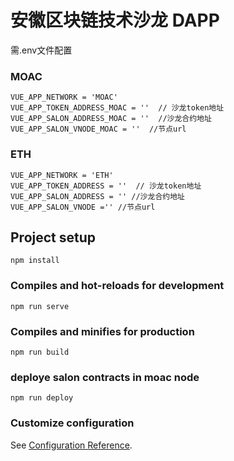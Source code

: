 # 安徽区块链技术沙龙 DAPP

需.env文件配置

### MOAC
```
VUE_APP_NETWORK = 'MOAC'
VUE_APP_TOKEN_ADDRESS_MOAC = ''  // 沙龙token地址
VUE_APP_SALON_ADDRESS_MOAC = ''  //沙龙合约地址
VUE_APP_SALON_VNODE_MOAC = ''  //节点url
```

### ETH
```
VUE_APP_NETWORK = 'ETH'
VUE_APP_TOKEN_ADDRESS = ''  // 沙龙token地址
VUE_APP_SALON_ADDRESS = '' //沙龙合约地址
VUE_APP_SALON_VNODE ='' //节点url
```

## Project setup
```
npm install
```

### Compiles and hot-reloads for development
```
npm run serve
```

### Compiles and minifies for production
```
npm run build
```

### deploye salon contracts in moac node
```
npm run deploy
```


### Customize configuration
See [Configuration Reference](https://cli.vuejs.org/config/).
